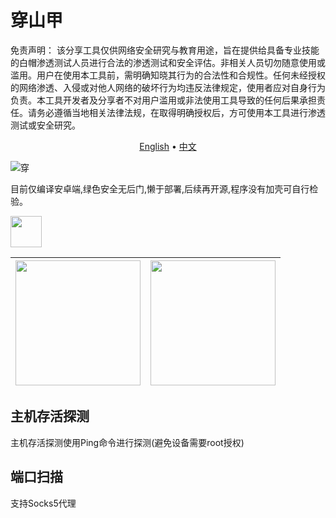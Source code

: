 # 穿山甲

免责声明：
    该分享工具仅供网络安全研究与教育用途，旨在提供给具备专业技能的白帽渗透测试人员进行合法的渗透测试和安全评估。非相关人员切勿随意使用或滥用。用户在使用本工具前，需明确知晓其行为的合法性和合规性。任何未经授权的网络渗透、入侵或对他人网络的破坏行为均违反法律规定，使用者应对自身行为负责。本工具开发者及分享者不对用户滥用或非法使用工具导致的任何后果承担责任。请务必遵循当地相关法律法规，在取得明确授权后，方可使用本工具进行渗透测试或安全研究。

<p align="center">
  <a href="https://github.com/414aaj/Pangolin/blob/main/README">English</a> •
  <a href="https://github.com/414aaj/Pangolin/blob/main/README_CN.md">中文</a> 
</p>




![穿](https://github.com/user-attachments/assets/29a4468c-4b1c-4641-b5a3-af855187b607)

目前仅编译安卓端,绿色安全无后门,懒于部署,后续再开源,程序没有加壳可自行检验。

<img src="https://github.com/user-attachments/assets/dbc461e9-4068-4858-8619-9306362ff600"  width="50" height="50">

| <img src="https://github.com/user-attachments/assets/b7f65286-bdce-4c63-9deb-e16b1b75a79d" width="200"/> | <img src="https://github.com/user-attachments/assets/f6c641ab-998a-48f1-aa56-5cb8e71ae3de" width="200"/> |
|:-----------------------------------------------------:|:-----------------------------------------------------:|


## 主机存活探测
主机存活探测使用Ping命令进行探测(避免设备需要root授权)
## 端口扫描
支持Socks5代理


